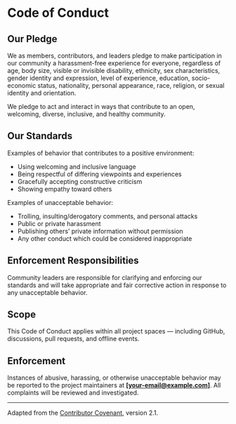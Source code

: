 # Code of Conduct

## Our Pledge

We as members, contributors, and leaders pledge to make participation in our community a harassment-free experience for everyone, regardless of age, body size, visible or invisible disability, ethnicity, sex characteristics, gender identity and expression, level of experience, education, socio-economic status, nationality, personal appearance, race, religion, or sexual identity and orientation.

We pledge to act and interact in ways that contribute to an open, welcoming, diverse, inclusive, and healthy community.

## Our Standards

Examples of behavior that contributes to a positive environment:
- Using welcoming and inclusive language
- Being respectful of differing viewpoints and experiences
- Gracefully accepting constructive criticism
- Showing empathy toward others

Examples of unacceptable behavior:
- Trolling, insulting/derogatory comments, and personal attacks
- Public or private harassment
- Publishing others’ private information without permission
- Any other conduct which could be considered inappropriate

## Enforcement Responsibilities

Community leaders are responsible for clarifying and enforcing our standards and will take appropriate and fair corrective action in response to any unacceptable behavior.

## Scope

This Code of Conduct applies within all project spaces — including GitHub, discussions, pull requests, and offline events.

## Enforcement

Instances of abusive, harassing, or otherwise unacceptable behavior may be reported to the project maintainers at **[your-email@example.com]**. All complaints will be reviewed and investigated.

---

Adapted from the [Contributor Covenant](https://www.contributor-covenant.org/), version 2.1.
